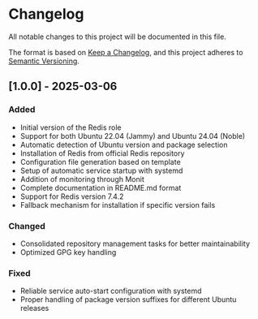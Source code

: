 # Changelog

All notable changes to this project will be documented in this file.

The format is based on [Keep a Changelog](https://keepachangelog.com/en/1.0.0/),
and this project adheres to [Semantic Versioning](https://semver.org/spec/v2.0.0.html).

## [1.0.0] - 2025-03-06

### Added
- Initial version of the Redis role
- Support for both Ubuntu 22.04 (Jammy) and Ubuntu 24.04 (Noble)
- Automatic detection of Ubuntu version and package selection
- Installation of Redis from official Redis repository
- Configuration file generation based on template
- Setup of automatic service startup with systemd
- Addition of monitoring through Monit
- Complete documentation in README.md format
- Support for Redis version 7.4.2
- Fallback mechanism for installation if specific version fails

### Changed
- Consolidated repository management tasks for better maintainability
- Optimized GPG key handling

### Fixed
- Reliable service auto-start configuration with systemd
- Proper handling of package version suffixes for different Ubuntu releases